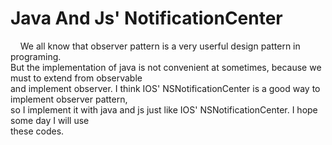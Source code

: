# Java And Js' NotificationCenter
&nbsp;&nbsp;&nbsp;&nbsp;We all know that observer pattern is a very userful design pattern in programing.    
But the implementation of java is not convenient at sometimes, because we must to extend from observable   
and implement observer. I think IOS' NSNotificationCenter is a good way to implement observer pattern,    
so I implement it with java and js just like IOS' NSNotificationCenter. I hope some day I will use    
these codes.
